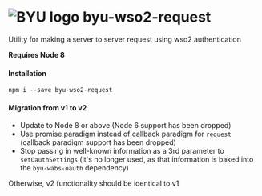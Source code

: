 # ![BYU logo](https://www.hscripts.com/freeimages/logos/university-logos/byu/byu-logo-clipart-128.gif) byu-wso2-request
Utility for making a server to server request using wso2 authentication

**Requires Node 8**

#### Installation
```npm i --save byu-wso2-request```

#### Migration from v1 to v2
* Update to Node 8 or above (Node 6 support has been dropped)
* Use promise paradigm instead of callback paradigm for `request` (callback paradigm support has been dropped)
* Stop passing in well-known information as a 3rd parameter to `setOauthSettings` (it's no longer used, as that information is baked into the `byu-wabs-oauth` dependency)

Otherwise, v2 functionality should be identical to v1
